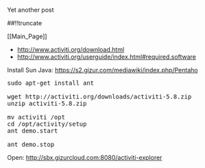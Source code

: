 Yet another post

[meta:author]: <> (Jonas Colmsjo)
[meta:title]: <> (Activiti.md)
[meta:date]: <> (2012-01-01)
[meta:nested:key]: <> (Metadata value)

##!!truncate


[[Main_Page]]


* http://www.activiti.org/download.html
* http://www.activiti.org/userguide/index.html#required.software

Install Sun Java: https://s2.gizur.com/mediawiki/index.php/Pentaho

<pre>
sudo apt-get install ant

wget http://activiti.org/downloads/activiti-5.8.zip
unzip activiti-5.8.zip

mv activiti /opt
cd /opt/activity/setup
ant demo.start

ant demo.stop
</pre>


Open: http://sbx.gizurcloud.com:8080/activiti-explorer
